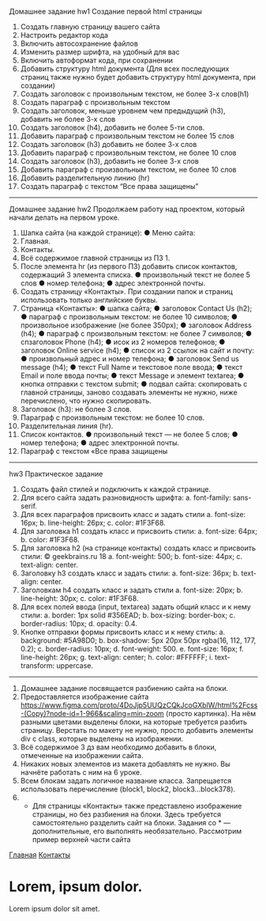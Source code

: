 Домашнее задание hw1
Создание первой html страницы 
1. Создать главную страницу вашего сайта 
2. Настроить редактор кода 
3. Включить автосохранение файлов 
4. Изменить размер шрифта, на удобный для вас 
5. Включить автоформат кода, при сохранении 
6. Добавить структуру html документа (Для всех последующих страниц также нужно будет добавить структуру html документа, при создании) 
7. Создать заголовок с произвольным текстом, не более 3-х слов(h1)  
8. Создать параграф с произвольным текстом 
9. Создать заголовок, меньше уровнем чем предыдущий (h3), добавить не более 3-х слов 
10. Создать заголовок (h4), добавить не более 5-ти слов. 
11. Добавить параграф с произвольным текстом не более 15 слов 
12. Создать заголовок (h3) добавить не более 3-х слов 
13. Добавить параграф с произвольным текстом, не более 10 слов 
14. Создать заголовок (h3), добавить не более 3-х слов 
15. Добавить параграф с произвольным текстом, не более 10 слов
16. Добавить разделительную линию (hr) 
17. Создать параграф с текстом “Все права защищены”
------------------------------------------------------------------------

Домашнее задание hw2
Продолжаем работу над проектом, который начали делать на первом уроке.
1. Шапка сайта (на каждой странице):
● Меню сайта:
1. Главная.
2. Контакты.
2. Всё содержимое главной страницы из ПЗ 1.
3. После элемента hr (из первого ПЗ) добавить список контактов, содержащий 3 элемента
списка.
● произвольный текст не более 5 слов
● номер телефона;
● адрес электронной почты.
4. Создать страницу «Контакты». При создании папок и страниц использовать только английские
буквы.
5. Страница «Контакты»:
● шапка сайта;
● заголовок Contact Us (h2);
● параграф с произвольным текстом: не более 10 символов;
● произвольное изображение (не более 350px);
● заголовок Address (h4);
● параграф с произвольным текстом: не более 7 символов;
● спзаголовок Phone (h4);
● исок из 2 номеров телефонов;
● заголовок Online service (h4);
● список из 2 ссылок на сайт и почту:
● произвольный адрес и номер телефона;
● заголовок Send us message (h4);
● текст Full Name и текстовое поле ввода;
● текст Email и поле ввода почты;
● текст Message и элемент textarea;
● кнопка отправки с текстом submit;
● подвал сайта: скопировать с главной страницы, заново создавать элементы не нужно,
ниже перечислено, что нужно скопировать.
1. Заголовок (h3): не более 3 слов.
2. Параграф с произвольным текстом: не более 10 слов.
3. Разделительная линия (hr).
4. Список контактов.
● произвольный текст — не более 5 слов;
● номер телефона;
● адрес электронной почты.
5. Параграф с текстом «Все права защищены
--------------------------------------------------------------------------------
hw3
Практическое задание
1. Создать файл стилей и подключить к каждой странице.
2. Для всего сайта задать разновидность шрифта:
a. font-family: sans-serif.
3. Для всех параграфов присвоить класс и задать стили
a. font-size: 16px;
b. line-height: 26px;
c. color: #1F3F68.
4. Для заголовка h1 создать класс и присвоить стили:
a. font-size: 64px;
b. color: #1F3F68.
5. Для заголовка h2 (на странице контакты) создать класс и присвоить стили:
© geekbrains.ru 18
a. font-weight: 500;
b. font-size: 44px;
c. text-align: center.
6. Заголовку h3 создать класс и задать стили:
a. font-size: 36px;
b. text-align: center.
7. Заголовкам h4 создать класс и задать стили
a. font-size: 20px;
b. line-height: 30px;
c. color: #1F3F68.
8. Для всех полей ввода (input, textarea) задать общий класс и к нему стили:
a. border: 1px solid #356EAD;
b. box-sizing: border-box;
c. border-radius: 10px;
d. opacity: 0.4.
9. Кнопке отправки формы присвоить класс и к нему стиль:
a. background: #5A98D0;
b. box-shadow: 5px 20px 50px rgba(16, 112, 177, 0.2);
c. border-radius: 10px;
d. font-weight: 500.
e. font-size: 16px;
f. line-height: 26px;
g. text-align: center;
h. color: #FFFFFF;
i. text-transform: uppercase.

-------------------------------------------------------------------------------
1. Домашнее задание посвящается разбиению сайта на блоки.
2. Предоставляется изображение сайта
https://www.figma.com/proto/4DoJjp5UUQzCQkJcoGXblW/html%2Fcss-(Copy)?node-id=1-966&scaling=min-zoom (просто картинка). 
На нём разными цветами выделены блоки, на которые требуется разбить страницу. Верстать по макету не нужно, просто добавить
элементы div c class, которые выделены на изображении.
3. Всё содержимое 3 дз вам необходимо добавить в блоки, отмеченные на изображении сайта.
4. Никаких новых элементов из макета добавлять не нужно. Вы начнёте работать с ним на 6
уроке.
5. Всем блокам задать логичное название класса. Запрещается использовать перечисление
(block1, block2, block3...block378).
6. * Для страницы «Контакты» также представлено изображение страницы, но без разбиения на
блоки. Здесь требуется самостоятельно разделить сайт на блоки.
Задания со * — дополнительные, его выполнять необязательно.
Рассмотрим пример верхней части сайта

<div class="top">
    <div class="top__content">
        <div class="menu">
            <a href="#">Главная</a>
            <a href="#">Контакты</a>
        </div>
        <div class="top__info">
            <h1>Lorem, ipsum dolor.</h1>
            <p>Lorem ipsum dolor sit amet.</p>
        </div>
    </div>
</div>